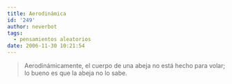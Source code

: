 ```yaml
---
title: Aerodinámica
id: '249'
author: neverbot
tags:
  - pensamientos aleatorios
date: 2006-11-30 10:21:54
---
```


> Aerodinámicamente, el cuerpo de una abeja no está hecho para volar; lo bueno es que la abeja no lo sabe.